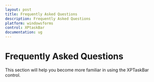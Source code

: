 ```yaml
---
layout: post
title: Frequently Asked Questions
description: Frequently Asked Questions
platform: windowsforms
control: XPtaskBar
documentation: ug
---
```

# Frequently Asked Questions

This section will help you become more familiar in using the XPTaskBar control.